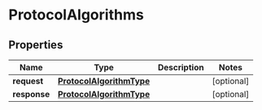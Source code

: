 

# ProtocolAlgorithms


## Properties

| Name | Type | Description | Notes |
|------------ | ------------- | ------------- | -------------|
|**request** | [**ProtocolAlgorithmType**](ProtocolAlgorithmType.md) |  |  [optional] |
|**response** | [**ProtocolAlgorithmType**](ProtocolAlgorithmType.md) |  |  [optional] |



